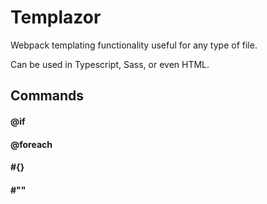 # Templazor

Webpack templating functionality useful for any type of file.

Can be used in Typescript, Sass, or even HTML. 

## Commands

#### @if

#### @foreach

#### #{}

#### #""

